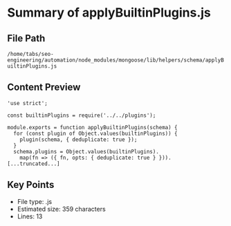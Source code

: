 # Summary of applyBuiltinPlugins.js
  
## File Path
`/home/tabs/seo-engineering/automation/node_modules/mongoose/lib/helpers/schema/applyBuiltinPlugins.js`

## Content Preview
```
'use strict';

const builtinPlugins = require('../../plugins');

module.exports = function applyBuiltinPlugins(schema) {
  for (const plugin of Object.values(builtinPlugins)) {
    plugin(schema, { deduplicate: true });
  }
  schema.plugins = Object.values(builtinPlugins).
    map(fn => ({ fn, opts: { deduplicate: true } })).
[...truncated...]
```

## Key Points
- File type: .js
- Estimated size: 359 characters
- Lines: 13
